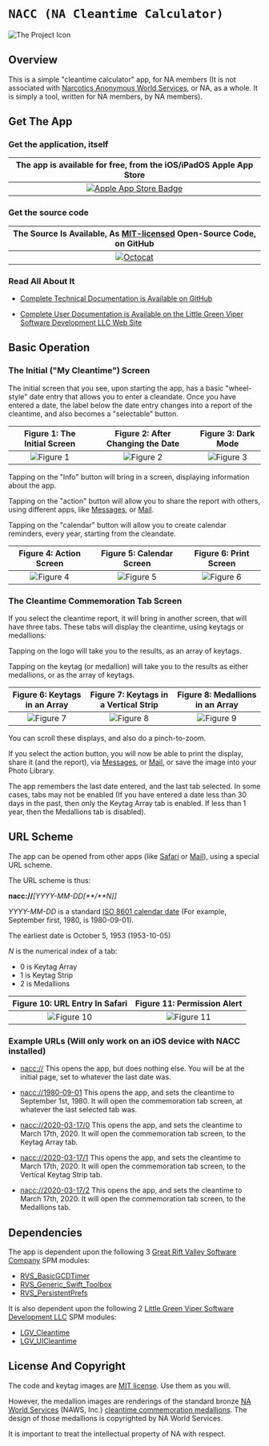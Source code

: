 # ``NACC (NA Cleantime Calculator)``

![The Project Icon](icon.png)

## Overview

This is a simple "cleantime calculator" app, for NA members (It is not associated with [Narcotics Anonymous World Services](https://na.org), or NA, as a whole. It is simply a tool, written for NA members, by NA members).

## Get The App

### Get the application, itself

|The app is available for free, from the iOS/iPadOS Apple App Store|
|:--:|
|[![Apple App Store Badge](img/Download_on_the_App_Store_Badge_US-UK_RGB_blk_092917.svg)](https://apps.apple.com/us/app/nacc/id452299196)|

### Get the source code

|The Source Is Available, As [MIT-licensed](https://opensource.org/licenses/MIT) Open-Source Code, on GitHub|
|:--:|
|[![Octocat](img/Octocat.png)](https://github.com/LittleGreenViper/NACC)|

### Read All About It

- [Complete Technical Documentation is Available on GitHub](https://littlegreenviper.github.io/NACC/)

- [Complete User Documentation is Available on the Little Green Viper Software Development LLC Web Site](https://littlegreenviper.com/portfolio/nacc/)

## Basic Operation

### The Initial ("My Cleantime") Screen

The initial screen that you see, upon starting the app, has a basic "wheel-style" date entry that allows you to enter a cleandate. Once you have entered a date, the label below the date entry changes into a report of the cleantime, and also becomes a "selectable" button.

|Figure 1: The Initial Screen|Figure 2: After Changing the Date|Figure 3: Dark Mode|
|:----:|:----:|:----:|
|![Figure 1](img/Figure-01.png)|![Figure 2](img/Figure-02.png)|![Figure 3](img/Figure-03.png)|

Tapping on the "Info" button will bring in a screen, displaying information about the app.

Tapping on the "action" button will allow you to share the report with others, using different apps, like [Messages](https://apps.apple.com/us/app/messages/id1146560473), or [Mail](https://apps.apple.com/us/app/mail/id1108187098).

Tapping on the "calendar" button will allow you to create calendar reminders, every year, starting from the cleandate.

|Figure 4: Action Screen|Figure 5: Calendar Screen|Figure 6: Print Screen|
|:----:|:----:|:----:|
|![Figure 4](img/Figure-04.png)|![Figure 5](img/Figure-05.png)|![Figure 6](img/Figure-06.png)|

### The Cleantime Commemoration Tab Screen

If you select the cleantime report, it will bring in another screen, that will have three tabs. These tabs will display the cleantime, using keytags or medallions:

Tapping on the logo will take you to the results, as an array of keytags.

Tapping on the keytag (or medallion) will take you to the results as either medallions, or as the array of keytags.

|Figure 6: Keytags in an Array|Figure 7: Keytags in a Vertical Strip|Figure 8: Medallions in an Array|
|:----:|:----:|:----:|
|![Figure 7](img/Figure-07.png)|![Figure 8](img/Figure-08.png)|![Figure 9](img/Figure-09.png)|

You can scroll these displays, and also do a pinch-to-zoom.

If you select the action button, you will now be able to print the display, share it (and the report), via [Messages](https://apps.apple.com/us/app/messages/id1146560473), or [Mail](https://apps.apple.com/us/app/mail/id1108187098), or save the image into your Photo Library.

The app remembers the last date entered, and the last tab selected. In some cases, tabs may not be enabled (If you have entered a date less than 30 days in the past, then only the Keytag Array tab is enabled. If less than 1 year, then the Medallions tab is disabled).

## URL Scheme

The app can be opened from other apps (like [Safari](https://apps.apple.com/us/app/safari/id1146562112) or [Mail](https://apps.apple.com/us/app/mail/id1108187098)), using a special URL scheme.

The URL scheme is thus:

**nacc://**_[YYYY-MM-DD[**/**N]]_

_YYYY-MM-DD_ is a standard [ISO 8601 calendar date](https://en.wikipedia.org/wiki/ISO_8601#Calendar_dates) (For example, September first, 1980, is 1980-09-01).

The earliest date is October 5, 1953 (1953-10-05)

_N_ is the numerical index of a tab:

- 0 is Keytag Array
- 1 is Keytag Strip
- 2 is Medallions

|Figure 10: URL Entry In Safari|Figure 11: Permission Alert|
|:----:|:----:|
|![Figure 10](img/Figure-10.png)|![Figure 11](img/Figure-11.png)|

### Example URLs (Will only work on an iOS device with NACC installed)

- [nacc://](nacc://)
  This opens the app, but does nothing else. You will be at the initial page, set to whatever the last date was.

- [nacc://1980-09-01](nacc://1980-09-01)
  This opens the app, and sets the cleantime to September 1st, 1980. It will open the commemoration tab screen, at whatever the last selected tab was.

- [nacc://2020-03-17/0](nacc://2020-03-17/0)
  This opens the app, and sets the cleantime to March 17th, 2020. It will open the commemoration tab screen, to the Keytag Array tab.

- [nacc://2020-03-17/1](nacc://2020-03-17/1)
  This opens the app, and sets the cleantime to March 17th, 2020. It will open the commemoration tab screen, to the Vertical Keytag Strip tab.

- [nacc://2020-03-17/2](nacc://2020-03-17/2)
  This opens the app, and sets the cleantime to March 17th, 2020. It will open the commemoration tab screen, to the Medallions tab.
  
## Dependencies

The app is dependent upon the following 3 [Great Rift Valley Software Company](https://riftvalleysoftware.com) SPM modules:

- [RVS_BasicGCDTimer](https://github.com/RiftValleySoftware/RVS_BasicGCDTimer)
- [RVS_Generic_Swift_Toolbox](https://github.com/RiftValleySoftware/RVS_Generic_Swift_Toolbox)
- [RVS_PersistentPrefs](https://github.com/RiftValleySoftware/RVS_PersistentPrefs)

It is also dependent upon the following 2 [Little Green Viper Software Development LLC](https://littlegreenviper.com) SPM modules:

- [LGV_Cleantime](https://github.com/LittleGreenViper/LGV_Cleantime)
- [LGV_UICleantime](https://github.com/LittleGreenViper/LGV_UICleantime)

## License And Copyright

The code and keytag images are [MIT license](https://opensource.org/licenses/MIT). Use them as you will.

However, the medallion images are renderings of the standard bronze [NA World Services](https://na.org) (NAWS, Inc.) [cleantime commemoration medallions](https://cart-us.na.org/2-keytags-medallions/medallions-bronze/bronze-medallions-bronze). The design of those medallions is copyrighted by NA World Services.

It is important to treat the intellectual property of NA with respect.

